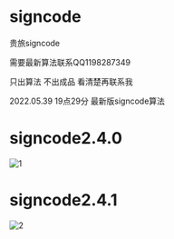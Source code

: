 # signcode
贵旅signcode

需要最新算法联系QQ1198287349

只出算法 不出成品 看清楚再联系我

2022.05.39 19点29分 最新版signcode算法

# signcode2.4.0
![1](https://user-images.githubusercontent.com/38068634/168755086-f8a82aa3-8946-425c-9da6-55b218d1a3dd.png)

# signcode2.4.1
![2](https://user-images.githubusercontent.com/38068634/168755308-e4903ca8-91ef-4ec7-abed-0dbc847b01a0.png)
